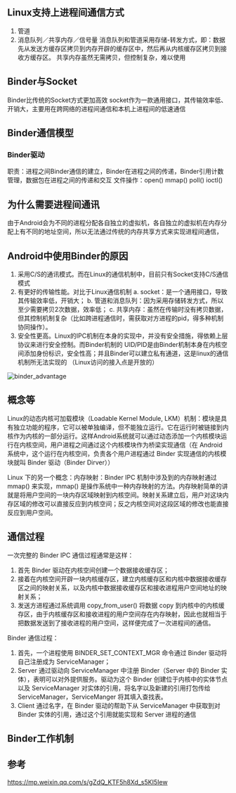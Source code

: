 ## Linux支持上进程间通信方式
1. 管道
2. 消息队列／共享内存／信号量
消息队列和管道采用存储-转发方式，即：数据先从发送方缓存区拷贝到内存开辟的缓存区中，然后再从内核缓存区拷贝到接收方缓存区。
共享内存虽然无需拷贝，但控制复杂，难以使用

## Binder与Socket
Binder比传统的Socket方式更加高效
socket作为一款通用接口，其传输效率低、开销大，主要用在跨网络的进程间通信和本机上进程间的低速通信

## Binder通信模型
### Binder驱动
职责：进程之间Binder通信的建立，Binder在进程之间的传递，Binder引用计数管理，数据包在进程之间的传递和交互
文件操作：open() mmap() poll() ioctl()

## 为什么需要进程间通讯
由于Android会为不同的进程分配各自独立的虚拟机，各自独立的虚拟机在内存分配上有不同的地址空间，所以无法通过传统的内存共享方式来实现进程间通信，

## Android中使用Binder的原因
1. 采用C/S的通讯模式。而在Linux的通信机制中，目前只有Socket支持C/S通信模式
2. 有更好的传输性能。对比于Linux通信机制
  a. socket：是一个通用接口，导致其传输效率低，开销大；
  b. 管道和消息队列：因为采用存储转发方式，所以至少需要拷贝2次数据，效率低；
  c. 共享内存：虽然在传输时没有拷贝数据，但其控制机制复杂（比如跨进程通信时，需获取对方进程的pid，得多种机制协同操作）。
3. 安全性更高。Linux的IPC机制在本身的实现中，并没有安全措施，得依赖上层协议来进行安全控制。而Binder机制的 UID/PID是由Binder机制本身在内核空间添加身份标识，安全性高；并且Binder可以建立私有通道，这是linux的通信机制所无法实现的 （Linux访问的接入点是开放的）

![binder_advantage](http://p5xecv7m0.bkt.clouddn.com/5bf63212fbc68bdf50a14ce847fea99f.png)

## 概念等
Linux的动态内核可加载模块（Loadable Kernel Module, LKM）机制：模块是具有独立功能的程序，它可以被单独编译，但不能独立运行。它在运行时被链接到内核作为内核的一部分运行。这样Android系统就可以通过动态添加一个内核模块运行在内核空间，用户进程之间通过这个内核模块作为桥梁实现通信（在 Android 系统中，这个运行在内核空间，负责各个用户进程通过 Binder 实现通信的内核模块就叫 Binder 驱动（Binder Dirver））

Linux 下的另一个概念：内存映射：Binder IPC 机制中涉及到的内存映射通过 mmap() 来实现，mmap() 是操作系统中一种内存映射的方法。内存映射简单的讲就是将用户空间的一块内存区域映射到内核空间。映射关系建立后，用户对这块内存区域的修改可以直接反应到内核空间；反之内核空间对这段区域的修改也能直接反应到用户空间。

## 通信过程
一次完整的 Binder IPC 通信过程通常是这样：
1. 首先 Binder 驱动在内核空间创建一个数据接收缓存区；
2. 接着在内核空间开辟一块内核缓存区，建立内核缓存区和内核中数据接收缓存区之间的映射关系，以及内核中数据接收缓存区和接收进程用户空间地址的映射关系；
3. 发送方进程通过系统调用 copy_from_user() 将数据 copy 到内核中的内核缓存区，由于内核缓存区和接收进程的用户空间存在内存映射，因此也就相当于把数据发送到了接收进程的用户空间，这样便完成了一次进程间的通信。

Binder 通信过程：
1. 首先，一个进程使用 BINDER_SET_CONTEXT_MGR 命令通过 Binder 驱动将自己注册成为 ServiceManager；
2. Server 通过驱动向 ServiceManager 中注册 Binder（Server 中的 Binder 实体），表明可以对外提供服务。驱动为这个 Binder 创建位于内核中的实体节点以及 ServiceManager 对实体的引用，将名字以及新建的引用打包传给 ServiceManager，ServiceManger 将其填入查找表。
3. Client 通过名字，在 Binder 驱动的帮助下从 ServiceManager 中获取到对 Binder 实体的引用，通过这个引用就能实现和 Server 进程的通信

## Binder工作机制

## 参考
https://mp.weixin.qq.com/s/gZdQ_KTF5h8Xd_s5KI5Iew
